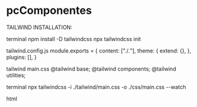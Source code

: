 # pcComponentes

TAILWIND INSTALLATION:

terminal
    npm install -D tailwindcss
    npx tailwindcss init

tailwind.config.js
    module.exports = {
        content: ["./*.*"],
        theme: {
        extend: {},
    },
    plugins: [],
    }

tailwind main.css
    @tailwind base;
    @tailwind components;
    @tailwind utilities;

terminal
    npx tailwindcss -i ./tailwind/main.css -o ./css/main.css --watch

html
      <link href="/css/main.css" rel="stylesheet">
